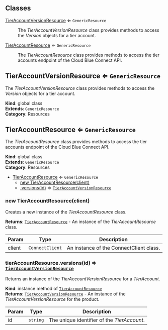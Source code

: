 ## Classes

<dl>
<dt><a href="#TierAccountVersionResource">TierAccountVersionResource</a> ⇐ <code>GenericResource</code></dt>
<dd><p>The <em>TierAccountVersionResource</em> class provides methods to access the
<em>Version</em> objects for a tier account.</p>
</dd>
<dt><a href="#TierAccountResource">TierAccountResource</a> ⇐ <code>GenericResource</code></dt>
<dd><p>The <em>TierAccountResource</em> class provides methods to access the tier accounts
endpoint of the Cloud Blue Connect API.</p>
</dd>
</dl>

<a name="TierAccountVersionResource"></a>

## TierAccountVersionResource ⇐ <code>GenericResource</code>
The *TierAccountVersionResource* class provides methods to access the
*Version* objects for a tier account.

**Kind**: global class  
**Extends**: <code>GenericResource</code>  
**Category**: Resources  
<a name="TierAccountResource"></a>

## TierAccountResource ⇐ <code>GenericResource</code>
The *TierAccountResource* class provides methods to access the tier accounts
endpoint of the Cloud Blue Connect API.

**Kind**: global class  
**Extends**: <code>GenericResource</code>  
**Category**: Resources  

* [TierAccountResource](#TierAccountResource) ⇐ <code>GenericResource</code>
    * [new TierAccountResource(client)](#new_TierAccountResource_new)
    * [.versions(id)](#TierAccountResource+versions) ⇒ [<code>TierAccountVersionResource</code>](#TierAccountVersionResource)

<a name="new_TierAccountResource_new"></a>

### new TierAccountResource(client)
Creates a new instance of the *TierAccountResource* class.

**Returns**: [<code>TierAccountResource</code>](#TierAccountResource) - An instance of the *TierAccountResource* class.  

| Param | Type | Description |
| --- | --- | --- |
| client | <code>ConnectClient</code> | An instance of the ConnectClient class. |

<a name="TierAccountResource+versions"></a>

### tierAccountResource.versions(id) ⇒ [<code>TierAccountVersionResource</code>](#TierAccountVersionResource)
Returns an instance of the *TierAccountVersionResource* for a *TierAccount*.

**Kind**: instance method of [<code>TierAccountResource</code>](#TierAccountResource)  
**Returns**: [<code>TierAccountVersionResource</code>](#TierAccountVersionResource) - An instance of the *TierAccountVersionResource*
                                    for the product.  

| Param | Type | Description |
| --- | --- | --- |
| id | <code>string</code> | The unique identifier of the *TierAccount*. |

